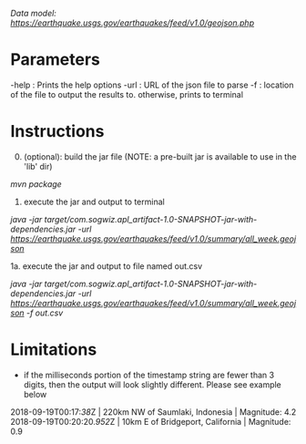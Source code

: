 

*Data model: https://earthquake.usgs.gov/earthquakes/feed/v1.0/geojson.php*

# Parameters
-help : Prints the help options
-url : URL of the json file to parse
-f : location of the file to output the results to. otherwise, prints to terminal

# Instructions
0. (optional): build the jar file (NOTE: a pre-built jar is available to use in the 'lib' dir)

*mvn package*

1. execute the jar and output to terminal

*java -jar target/com.sogwiz.apl_artifact-1.0-SNAPSHOT-jar-with-dependencies.jar -url https://earthquake.usgs.gov/earthquakes/feed/v1.0/summary/all_week.geojson*

1a. execute the jar and output to file named out.csv

*java -jar target/com.sogwiz.apl_artifact-1.0-SNAPSHOT-jar-with-dependencies.jar -url https://earthquake.usgs.gov/earthquakes/feed/v1.0/summary/all_week.geojson -f out.csv*

# Limitations
* if the milliseconds portion of the timestamp string are fewer than 3 digits, then the output will look slightly different. Please see example below

2018-09-19T00:17:*38*Z | 220km NW of Saumlaki, Indonesia | Magnitude: 4.2
2018-09-19T00:20:20.*952*Z | 10km E of Bridgeport, California | Magnitude: 0.9

